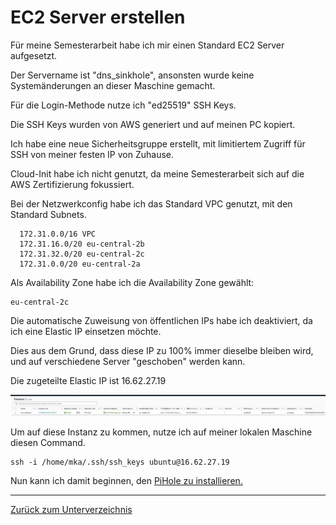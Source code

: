 # EC2 Server erstellen

Für meine Semesterarbeit habe ich mir einen Standard EC2 Server aufgesetzt.

Der Servername ist "dns_sinkhole", ansonsten wurde keine Systemänderungen an dieser Maschine gemacht.

Für die Login-Methode nutze ich "ed25519" SSH Keys.

Die SSH Keys wurden von AWS generiert und auf meinen PC kopiert.

Ich habe eine neue Sicherheitsgruppe erstellt, mit limitiertem Zugriff für SSH von meiner festen IP von Zuhause.

Cloud-Init habe ich nicht genutzt, da meine Semesterarbeit sich auf die AWS Zertifizierung fokussiert.

Bei der Netzwerkconfig habe ich das Standard VPC genutzt, mit den Standard Subnets.

```
  172.31.0.0/16 VPC
  172.31.16.0/20 eu-central-2b
  172.31.32.0/20 eu-central-2c
  172.31.0.0/20 eu-central-2a
```

Als Availability Zone habe ich die Availability Zone gewählt:

    eu-central-2c

Die automatische Zuweisung von öffentlichen IPs habe ich deaktiviert, da ich eine Elastic IP einsetzen möchte.

Dies aus dem Grund, dass diese IP zu 100% immer dieselbe bleiben wird, und auf verschiedene Server "geschoben" werden kann.

Die zugeteilte Elastic IP ist 16.62.27.19

![Erstellte Instanz](../../Ressourcen/Bilder/nebenprojekt/erstellte_instanz.jpg)

Um auf diese Instanz zu kommen, nutze ich auf meiner lokalen Maschine diesen Command.

    ssh -i /home/mka/.ssh/ssh_keys ubuntu@16.62.27.19

Nun kann ich damit beginnen, den [PiHole zu installieren.](./pihole_installieren.md)

-----

[Zurück zum Unterverzeichnis](../README.md)